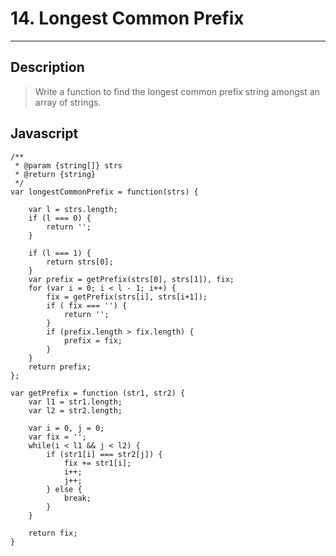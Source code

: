 # 14. Longest Common Prefix

---

## Description

> Write a function to find the longest common prefix string amongst an array of strings.


## Javascript

```
/**
 * @param {string[]} strs
 * @return {string}
 */
var longestCommonPrefix = function(strs) {

    var l = strs.length;
    if (l === 0) {
        return '';
    }

    if (l === 1) {
        return strs[0];
    }
    var prefix = getPrefix(strs[0], strs[1]), fix;
    for (var i = 0; i < l - 1; i++) {
        fix = getPrefix(strs[i], strs[i+1]);
        if ( fix === '') {
            return '';
        }
        if (prefix.length > fix.length) {
            prefix = fix;
        }
    }
    return prefix;
};

var getPrefix = function (str1, str2) {
    var l1 = str1.length;
    var l2 = str2.length;

    var i = 0, j = 0;
    var fix = '';
    while(i < l1 && j < l2) {
        if (str1[i] === str2[j]) {
            fix += str1[i];
            i++;
            j++;
        } else {
            break;
        }
    }

    return fix;
}
```
